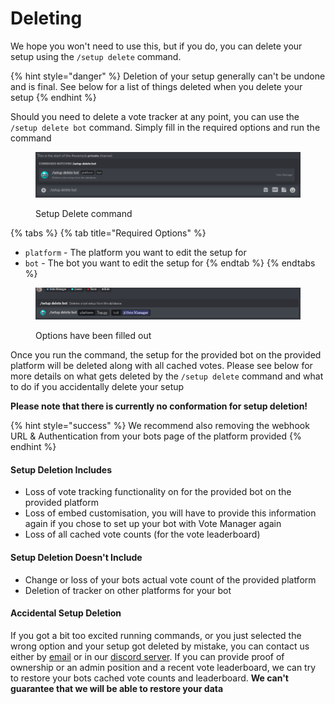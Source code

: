 # Deleting

We hope you won't need to use this, but if you do, you can delete your setup using the  `/setup delete` command.

{% hint style="danger" %}
Deletion of your setup generally can't be undone and is final. See below for a list of things deleted when you delete your setup
{% endhint %}

Should you need to delete a vote tracker at any point, you can use the `/setup delete bot` command. Simply fill in the required options and run the command

<figure><img src="../.gitbook/assets/sd1.png" alt=""><figcaption><p>Setup Delete command</p></figcaption></figure>

{% tabs %}
{% tab title="Required Options" %}
* `platform` - The platform you want to edit the setup for
* `bot` - The bot you want to edit the setup for
{% endtab %}
{% endtabs %}

<figure><img src="../.gitbook/assets/sd2.png" alt=""><figcaption><p>Options have been filled out</p></figcaption></figure>

Once you run the command, the setup for the provided bot on the provided platform will be deleted along with all cached votes. Please see below for more details on what gets deleted by the `/setup delete` command and what to do if you accidentally delete your setup

**Please note that there is currently no conformation for setup deletion!**

{% hint style="success" %}
We recommend also removing the webhook URL & Authentication from your bots page of the platform provided
{% endhint %}

#### Setup Deletion Includes

* Loss of vote tracking functionality on for the provided bot on the provided platform
* Loss of embed customisation, you will have to provide this information again if you chose to set up your bot with Vote Manager again
* Loss of all cached vote counts (for the vote leaderboard)

#### Setup Deletion Doesn't Include&#x20;

* Change or loss of your bots actual vote count of the provided platform
* Deletion of tracker on other platforms for your bot

#### Accidental Setup Deletion

If you got a bit too excited running commands, or you just selected the wrong option and your setup got deleted by mistake, you can contact us either by [email](mailto:contact@votemanager.xyz) or in our [discord server](https://votemanager.xyz/discord). If you can provide proof of ownership or an admin position and a recent vote leaderboard,  we can try to restore your bots cached vote counts and leaderboard. **We can't guarantee that we will be able to restore your data**
